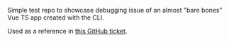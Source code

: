 Simple test repo to showcase debugging issue of an almost "bare bones" Vue TS app created with the CLI.

Used as a reference in [this GitHub ticket](https://github.com/vuejs/vue-cli/issues/6742).